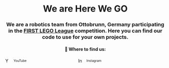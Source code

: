 <h1 align="center">We are Here We GO</h1>
<h3 align="center">
  We are a robotics team from Ottobrunn, Germany participating in the <a href="https://www.firstlegoleague.org/">FIRST LEGO League</a> competition. Here you can find our code to use for your own projects.
</h3>
<h4 align="center">🎯 Where to find us:
</h4>
<p>
  <a href="https://www.youtube.com/@HereWeGO-w1j" style="text-decoration:none; margin-right:80px;vertical-align:sub">
    <img src="https://cdn-icons-png.flaticon.com/512/1384/1384060.png" width="16" alt="YouTube" style="vertical-align:sub;">
    <span style="font-size:10px; vertical-align:middle; margin-left:6px;">YouTube     </span>
  </a>

  <a href="https://www.instagram.com/herewego_robotics/" style="text-decoration:none; margin-left:80px;vertical-align:sub">
    <img src="https://upload.wikimedia.org/wikipedia/commons/thumb/9/95/Instagram_logo_2022.svg/64px-Instagram_logo_2022.svg.png" width="16" alt="Instagram" style="vertical-align:sub;">
    <span style="font-size:10px; vertical-align:middle; margin-left:6px;">Instagram</span>
  </a>
</p>






